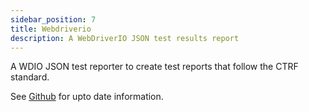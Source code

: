 ```yaml
---
sidebar_position: 7
title: Webdriverio
description: A WebDriverIO JSON test results report
---
```


A WDIO JSON test reporter to create test reports that follow the CTRF standard.

See [Github](https://github.com/ctrf-io/wdio-ctrf-json-reporter) for upto date information.
